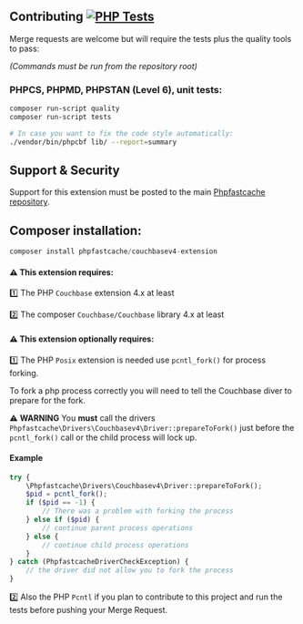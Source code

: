 ## Contributing [![PHP Tests](https://github.com/PHPSocialNetwork/couchbasev4-extension/actions/workflows/php.yml/badge.svg)](https://github.com/PHPSocialNetwork/couchbasev4-extension/actions/workflows/php.yml)
Merge requests are welcome but will require the tests plus the quality tools to pass:

_(Commands must be run from the repository root)_
### PHPCS, PHPMD, PHPSTAN (Level 6), unit tests:

```bash
composer run-script quality
composer run-script tests

# In case you want to fix the code style automatically: 
./vendor/bin/phpcbf lib/ --report=summary
```

## Support & Security

Support for this extension must be posted to the main [Phpfastcache repository](https://github.com/PHPSocialNetwork/phpfastcache/issues).

## Composer installation:

```php
composer install phpfastcache/couchbasev4-extension
```

#### ⚠️ This extension requires:

1️⃣ The PHP `Couchbase` extension 4.x at least

2️⃣ The composer `Couchbase/Couchbase` library 4.x at least

#### ⚠️ This extension optionally requires: 
1️⃣ The PHP `Posix` extension is needed use `pcntl_fork()` for process forking.  

To fork a php process correctly you will need to tell the Couchbase diver to prepare for the fork.

⚠️ __WARNING__ You **must** call the drivers `Phpfastcache\Drivers\Couchbasev4\Driver::prepareToFork()` just before the `pcntl_fork()` call or the child process will lock up.

#### Example
```php
try {
    \Phpfastcache\Drivers\Couchbasev4\Driver::prepareToFork();
    $pid = pcntl_fork();
    if ($pid == -1) {
        // There was a problem with forking the process
    } else if ($pid) {
        // continue parent process operations
    } else {
        // continue child process operations
    }
} catch (PhpfastcacheDriverCheckException) {
    // the driver did not allow you to fork the process
}
```

2️⃣ Also the PHP `Pcntl` if you plan to contribute to this project and run the tests before pushing your Merge Request.



